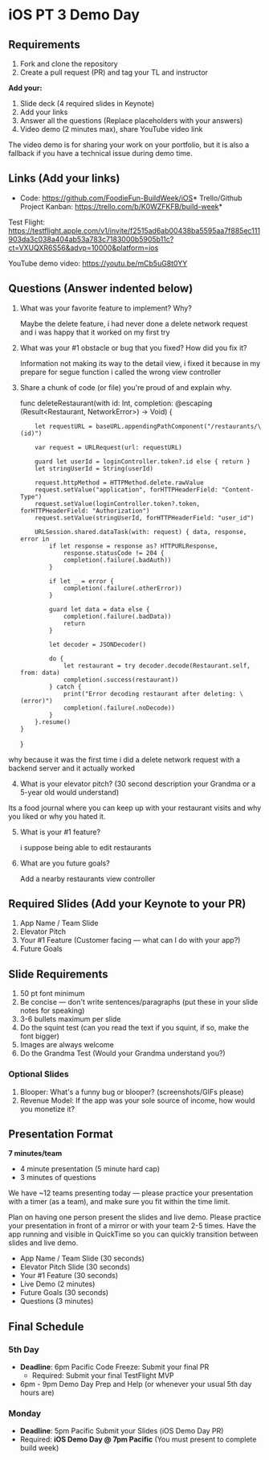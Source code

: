 # iOS PT 3 Demo Day

## Requirements

1. Fork and clone the repository
2. Create a pull request (PR) and tag your TL and instructor

**Add your:**

1. Slide deck (4 required slides in Keynote)
2. Add your links
3. Answer all the questions (Replace placeholders with your answers)
4. Video demo (2 minutes max), share YouTube video link

The video demo is for sharing your work on your portfolio, but it is also a fallback if you have a technical issue during demo time.

## Links (Add your links)

* Code:                         https://github.com/FoodieFun-BuildWeek/iOS* Trello/Github Project Kanban: https://trello.com/b/K0WZFKFB/build-week* 

Test Flight: https://testflight.apple.com/v1/invite/f2515ad6ab00438ba5595aa7f885ec111903da3c038a404ab53a783c7183000b5905b11c?ct=VXUQXR6S56&advp=10000&platform=ios

YouTube demo video: https://youtu.be/mCb5uG8t0YY
## Questions (Answer indented below)

1. What was your favorite feature to implement? Why?

   Maybe the delete feature, i had never done a delete network request and i was happy that it worked on my first try

2. What was your #1 obstacle or bug that you fixed? How did you fix it?

   Information not making its way to the detail view, i fixed it because in my prepare for segue function i called the wrong view controller
  
3. Share a chunk of code (or file) you're proud of and explain why.

    func deleteRestaurant(with id: Int, completion: @escaping (Result<Restaurant, NetworkError>) -> Void)
       {
           
           let requestURL = baseURL.appendingPathComponent("/restaurants/\(id)")
           
           var request = URLRequest(url: requestURL)
           
           guard let userId = loginController.token?.id else { return }
           let stringUserId = String(userId)
           
           request.httpMethod = HTTPMethod.delete.rawValue
           request.setValue("application", forHTTPHeaderField: "Content-Type")
           request.setValue(loginController.token?.token, forHTTPHeaderField: "Authorization")
           request.setValue(stringUserId, forHTTPHeaderField: "user_id")
           
           URLSession.shared.dataTask(with: request) { data, response, error in
               if let response = response as? HTTPURLResponse,
                   response.statusCode != 204 {
                   completion(.failure(.badAuth))
               }
               
               if let _ = error {
                   completion(.failure(.otherError))
               }
               
               guard let data = data else {
                   completion(.failure(.badData))
                   return
               }
               
               let decoder = JSONDecoder()

               do {
                   let restaurant = try decoder.decode(Restaurant.self, from: data)
                   completion(.success(restaurant))
               } catch {
                   print("Error decoding restaurant after deleting: \(error)")
                   completion(.failure(.noDecode))
               }
           }.resume()
       }
   }

why because it was the first time i did a delete network request with a backend server and it actually worked

4. What is your elevator pitch? (30 second description your Grandma or a 5-year old would understand)

Its a food journal where you can keep up with your restaurant visits and why you liked or why you hated it.
  
5. What is your #1 feature?

   i suppose being able to edit restaurants
  
6. What are you future goals?

   Add a nearby restaurants view controller

## Required Slides (Add your Keynote to your PR)

1. App Name / Team Slide
2. Elevator Pitch
3. Your #1 Feature (Customer facing — what can I do with your app?)
4. Future Goals

## Slide Requirements

1. 50 pt font minimum
2. Be concise — don't write sentences/paragraphs (put these in your slide notes for speaking)
3. 3-6 bullets maximum per slide
4. Do the squint test (can you read the text if you squint, if so, make the font bigger)
6. Images are always welcome
7. Do the Grandma Test (Would your Grandma understand you?)

### Optional Slides

1. Blooper: What's a funny bug or blooper? (screenshots/GIFs please)
2. Revenue Model: If the app was your sole source of income, how would you monetize it?

## Presentation Format

**7 minutes/team**

* 4 minute presentation (5 minute hard cap)
* 3 minutes of questions

We have ~12 teams presenting today — please practice your presentation with a timer (as a team), and make sure you fit within the time limit.

Plan on having one person present the slides and live demo. Please practice your presentation in front of a mirror or with your team 2-5 times. Have the app running and visible in QuickTime so you can quickly transition between slides and live demo.

* App Name / Team Slide (30 seconds)
* Elevator Pitch Slide (30 seconds)
* Your #1 Feature (30 seconds)
* Live Demo (2 minutes)
* Future Goals (30 seconds)
* Questions (3 minutes)

## Final Schedule

### 5th Day

* **Deadline**: 6pm Pacific Code Freeze: Submit your final PR
	* Required: Submit your final TestFlight MVP
* 6pm - 9pm Demo Day Prep and Help (or whenever your usual 5th day hours are)

### Monday

* **Deadline**: 5pm Pacific Submit your Slides (iOS Demo Day PR)
* Required: **iOS Demo Day @ 7pm Pacific** (You must present to complete build week)

